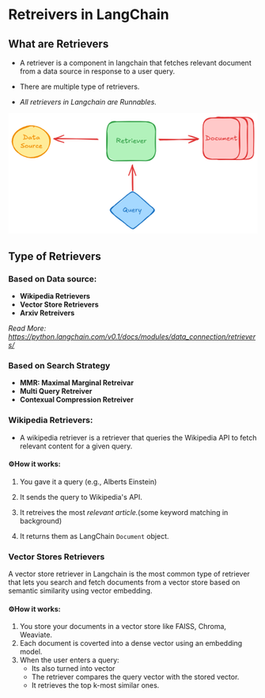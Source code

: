 # Retreivers in LangChain

## What are Retrievers

- A retriever is a component in langchain that fetches relevant document from a data source in response to a user query. 

- There are multiple type of retrievers. 

- *All retrievers in Langchain are Runnables.*

![alt text](images/image12_01.png)

## Type of Retrievers

### Based on Data source: 

- **Wikipedia Retrievers**
- **Vector Store Retrievers**
- **Arxiv Retreivers**

*Read More: https://python.langchain.com/v0.1/docs/modules/data_connection/retrievers/*

### Based on Search Strategy

- **MMR: Maximal Marginal Retreivar**
- **Multi Query Retreiver**
- **Contexual Compression Retreiver**

### Wikipedia Retrievers: 

- A wikipedia retriever is a retriever that queries the Wikipedia API to fetch relevant content for a given query. 

#### ⚙️How it works:

1. You gave it a query (e.g., Alberts Einstein)

2. It sends the query to Wikipedia's API.

3. It retreives the most *relevant article.*(some keyword matching in background) 

4. It returns them as LangChain `Document` object.

### Vector Stores Retrievers

A vector store retriever in Langchain is the most common type of retriever that lets you search and fetch documents from a vector store based on semantic similarity using vector embedding.

#### ⚙️How it works:

1. You store your documents in a vector store like FAISS, Chroma, Weaviate.
2. Each document is coverted into a dense vector using an embedding model. 
3. When the user enters a query:
    - Its also turned into vector 
    - The retriever compares the query vector with the stored vector.
    - It retrieves the top k-most similar ones.
    